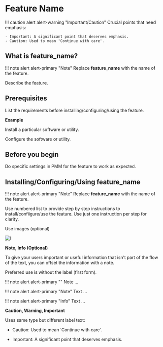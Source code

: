 # Feature Name

!!! caution alert alert-warning "Important/Caution"
Crucial points that need emphasis:

    - Important: A significant point that deserves emphasis.
    - Caution: Used to mean 'Continue with care'.

## What is feature_name?

!!! note alert alert-primary "Note"
Replace **feature_name** with the name of the feature.

Describe the feature.

## Prerequisites

List the requirements before installing/configuring/using the feature.

**Example**

Install a particular software or utility.

Configure the software or utility.

## Before you begin

Do specific settings in PMM for the feature to work as expected.

## Installing/Configuring/Using feature_name

!!! note alert alert-primary "Note"
Replace **feature_name** with the name of the feature.

Use numbered list to provide step by step instructions to install/confiigure/use the feature. Use just one instruction per step for clarity.

Use images (optional)

![!](../images/image_name.png)

**Note, Info (Optional)**

To give your users important or useful information that isn't part of the flow of the text, you can offset the information with a note.

Preferred use is without the label (first form).

!!! note alert alert-primary ""
Note ...

!!! note alert alert-primary "Note"
Text ...

!!! note alert alert-primary "Info"
Text ...

**Caution, Warning, Important**

Uses same type but different label text:

- Caution: Used to mean 'Continue with care'.

- Important: A significant point that deserves emphasis.
